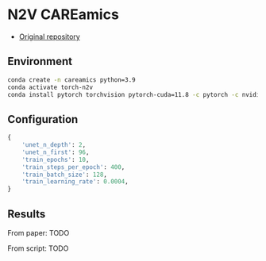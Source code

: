 # N2V CAREamics

- [Original repository](https://github.com/CAREamics/careamics)


## Environment

```bash
conda create -n careamics python=3.9
conda activate torch-n2v
conda install pytorch torchvision pytorch-cuda=11.8 -c pytorch -c nvidia
```

## Configuration

```python
{   
    'unet_n_depth': 2,
    'unet_n_first': 96,
    'train_epochs': 10,
    'train_steps_per_epoch': 400,
    'train_batch_size': 128,
    'train_learning_rate': 0.0004,
}
```

## Results

From paper:
TODO

From script:
TODO

